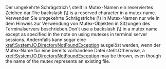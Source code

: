 <span data-ttu-id="1a9a4-101">Der umgekehrte Schrägstrich \\ stellt in Mutex-Namen ein reserviertes Zeichen dar.</span><span class="sxs-lookup"><span data-stu-id="1a9a4-101">The backslash (\\) is a reserved character in a mutex name.</span></span> <span data-ttu-id="1a9a4-102">Verwenden Sie umgekehrte Schrägstriche (\\) in Mutex-Namen nur wie in dem Hinweis zur Verwendung von Mutex-Objekten in Sitzungen des Terminalservers beschrieben.</span><span class="sxs-lookup"><span data-stu-id="1a9a4-102">Don't use a backslash (\\) in a mutex name except as specified in the note on using mutexes in terminal server sessions.</span></span> <span data-ttu-id="1a9a4-103">Andernfalls kann sogar eine <xref:System.IO.DirectoryNotFoundException> ausgelöst werden, wenn der Mutex-Name für eine bereits vorhandene Datei steht.</span><span class="sxs-lookup"><span data-stu-id="1a9a4-103">Otherwise, a <xref:System.IO.DirectoryNotFoundException> may be thrown, even though the name of the mutex represents an existing file.</span></span>
